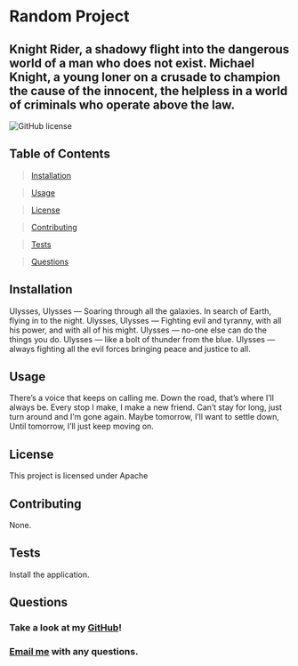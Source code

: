 # Random Project
  ## Knight Rider, a shadowy flight into the dangerous world of a man who does not exist. Michael Knight, a young loner on a crusade to champion the cause of the innocent, the helpless in a world of criminals who operate above the law.
  ![GitHub license](https://img.shields.io/badge/license-Apache-blue.svg)
  
  ## Table of Contents
  >[Installation](#installation)
  
  >[Usage](#usage)
  
  >[License](#license)
  
  >[Contributing](#contributing)
  
  >[Tests](#tests)
  
  >[Questions](#questions)
  
  ## Installation
  Ulysses, Ulysses — Soaring through all the galaxies. In search of Earth, flying in to the night. Ulysses, Ulysses — Fighting evil and tyranny, with all his power, and with all of his might. Ulysses — no-one else can do the things you do. Ulysses — like a bolt of thunder from the blue. Ulysses — always fighting all the evil forces bringing peace and justice to all.
  
  ## Usage
  There’s a voice that keeps on calling me. Down the road, that’s where I’ll always be. Every stop I make, I make a new friend. Can’t stay for long, just turn around and I’m gone again. Maybe tomorrow, I’ll want to settle down, Until tomorrow, I’ll just keep moving on. 
  
  ## License
  This project is licensed under Apache
  
  ## Contributing
  None.
  
  ## Tests
  Install the application.
  
  ## Questions
  ### Take a look at my [GitHub](https://github.com/yana-mkr)!
  

  ### [Email me](mailto:yana.mkrtchyan@gmail.com) with any questions.
  